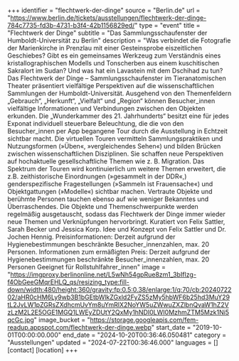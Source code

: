 +++
identifier = "flechtwerk-der-dinge"
source = "Berlin.de"
url = "https://www.berlin.de/tickets/ausstellungen/flechtwerk-der-dinge-784c7735-fd3b-4731-b3f4-42b1156829ed/"
type = "event"
title = "Flechtwerk der Dinge"
subtitle = "Das Sammlungsschaufenster der Humboldt-Universität zu Berlin"
description = "Was verbindet die Fotografie der Marienkirche in Prenzlau mit einer Gesteinsprobe eiszeitlichen Geschiebes? Gibt es ein gemeinsames Werkzeug zum Verständnis eines kristallographischen Modells und Tonscherben aus einem kuschitischen Sakralort im Sudan? Und was hat ein Lavastein mit dem Dschihad zu tun?
Das Flechtwerk der Dinge – Sammlungsschaufenster im Tieranatomischen Theater präsentiert vielfältige Perspektiven auf die wissenschaftlichen Sammlungen der Humboldt-Universität. Ausgehend von den Themenfeldern „Gebrauch“, „Herkunft“, „Vielfalt“ und „Region“ können Besucher_innen vielfältige Informationen und Verbindungen zwischen den Objekten erkunden. Die „Wunderkammer des 21. Jahrhunderts“ besitzt eine für jedes Exponat individuell steuerbare Beleuchtung, die die von den Besucher_innen per App begangene Tour durch die Ausstellung in Echtzeit sichtbar macht.
Die virtuellen Touren vermitteln Sammlungspraktiken und Nutzungsformen (»Üben«, »vergleichendes Sehen«) und bilden Brücken zwischen wissenschaftlichen Disziplinen. Sie schaffen neue Perspektiven auf hochaktuelle gesellschaftliche Themen wie z. B. Migration. Das Spektrum der Touren wird kontinuierlich um weitere Themen erweitert, die z.B. zeithistorische Einordnungen (»gesammelt in der DDR«,) genderspezifische Fragestellungen (»Sammeln ist Frauensache«) und Objektgattungen (»Modelle«) sichtbar machen. Vertraute Objekte und berühmte Personen tauchen ebenso auf wie weniger Bekanntes und Überraschendes.
Die Objekte und Themenschwerpunkte werden regelmäßig ausgetauscht, sodass das Flechtwerk der Dinge immer wieder neue Themen und Verknüpfungen hervorbringt.
Kuratiert von Felix Sattler, Sarah Becker und Jessica Korp.
Idee und Konzept von Felix Sattler und Dr. Jochen Hennig.
Preisinformationen: Derzeit aufgrund der Hygienebestimmungen beschränkte Besucher_innenzahlen, max. 20 Personen.
Informationen zum ermäßigten Preis: Derzeit aufgrund der Hygienebestimmungen beschränkte Besucher_innenzahlen, max. 20 Personen
Geeignet für Rollstuhlfahrer_innen"
image = "https://imgproxy.berlinonline.net/L5wNh54gpRue8zm1_3bIfIzg-f4ObGeeGMqrEHLQ_qs/resizing_type:fill-down/width:480/height:360/gravity:fp:0.5:0.38/enlarge:1/q:70/cb:2024072202/aHR0cHM6Ly9wb3B1bGEtbWlkZGxld2FyZS5zMy5hbWF6b25hd3MuY29tL2JvLW1pZGRsZXdhcmUvYm8uYmRlX2NoYW5uZWwuZXZlbnQvaW1hZ2VzLzM2L2E5OGE1MGQ1LWEyZDUtY2QxMy1hNDI0LWI0MzhmZTM5Mzk1Ni5qcGc.jpg"
image_bucket = "https://storage.googleapis.com/fem-readup.appspot.com/flechtwerk-der-dinge.webp"
start_date = "2019-10-01T00:00:00.000"
end_date = "2024-10-20T00:36:46.050481"
category = "Ausstellungen"
updated = "2024-07-22T00:36:46.000"
languages = []
[contact]
[location]
+++